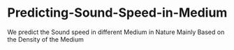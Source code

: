 # Predicting-Sound-Speed-in-Medium
We predict the Sound speed in different Medium in Nature Mainly Based on the Density of the Medium
